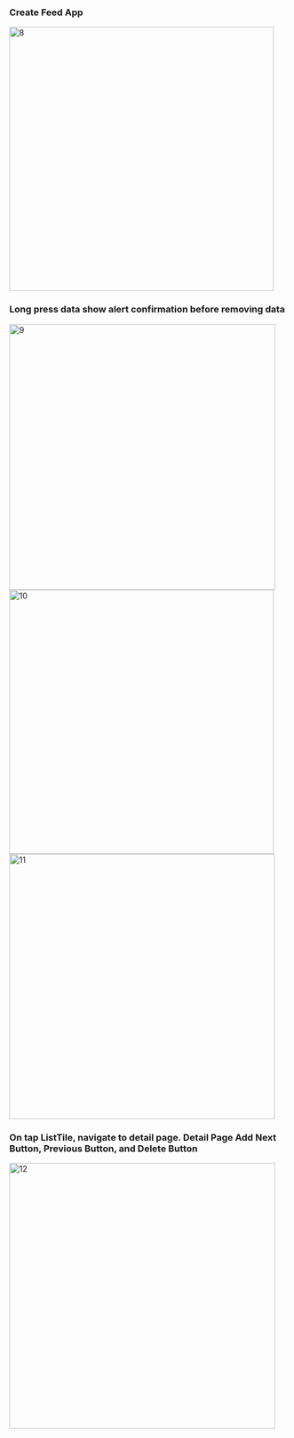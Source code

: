 ### Create Feed App
<img width="476" alt="8" src="https://github.com/user-attachments/assets/819857e5-b782-4804-813d-677985ad2ca3">

### Long press data show alert confirmation before removing data
<img width="479" alt="9" src="https://github.com/user-attachments/assets/5b25153c-fc81-44dd-a32b-709de7876700">
<img width="476" alt="10" src="https://github.com/user-attachments/assets/2b632ac2-e6af-48c1-b305-4ab9fe2edf1a">
<img width="478" alt="11" src="https://github.com/user-attachments/assets/baabfbac-f493-4693-af5e-70bf85da2d77">

### On tap ListTile, navigate to detail page. Detail Page Add Next Button, Previous Button, and Delete Button
<img width="479" alt="12" src="https://github.com/user-attachments/assets/482e8d1b-e91f-47bd-b238-987f7b4b80b0">
